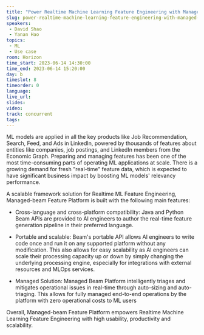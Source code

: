 ```yaml
---
title: "Power Realtime Machine Learning Feature Engineering with Managed Beam at LinkedIn"
slug: power-realtime-machine-learning-feature-engineering-with-managed-beam-at-linkedin
speakers:
 - David Shao
 - Yanan Hao
topics:
 - ML
 - Use case
room: Horizon
time_start: 2023-06-14 14:30:00
time_end: 2023-06-14 15:20:00
day: b
timeslot: 8
timeorder: 0
language: 
live_url: 
slides: 
video: 
track: concurrent
tags:
---
```


ML models are applied in all the key products like Job Recommendation, Search, Feed, and Ads in LinkedIn, powered by thousands of features about entities like companies, job postings, and LinkedIn members from the Economic Graph. Preparing and managing features has been one of the most time-consuming parts of operating ML applications at scale. There is a growing demand for fresh "real-time" feature data, which is expected to have significant business impact by boosting ML models' relevancy performance. 
 
 
 
 
 
 A scalable framework solution for Realtime ML Feature Engineering, Managed-beam Feature Platform is built with the following main features:
 
 
 
 - Cross-language and cross-platform compatibility: Java and Python Beam APIs are provided to AI engineers to author the real-time feature generation pipeline in their preferred language.
 
 
 
 - Portable and scalable: Beam's portable API allows AI engineers to write code once and run it on any supported platform without any modification. This also allows for easy scalability as AI engineers can scale their processing capacity up or down by simply changing the underlying processing engine, especially for integrations with external resources and MLOps services.
 
 
 
 - Managed Solution: Managed Beam Platform intelligently triages and mitigates operational issues in real-time through auto-sizing and auto-triaging. This allows for fully managed end-to-end operations by the platform with zero operational costs to ML users
 
 
 
 
 
 Overall, Managed-beam Feature Platform empowers Realtime Machine Learning Feature Engineering with high usability, productivity and scalability.